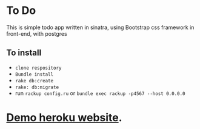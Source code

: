 # To Do
This is simple todo app written in sinatra, using Bootstrap css framework in front-end, with postgres


## To install
- ``clone respository``
- ``Bundle install``
- ``rake db:create``
- ``rake: db:migrate``
- run ``rackup config.ru`` or ``bundle exec rackup -p4567 --host 0.0.0.0``
#  [Demo heroku website](https://to-do-tasker.herokuapp.com/).